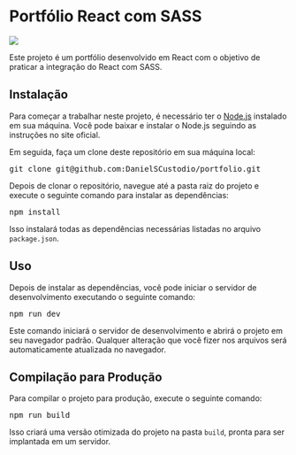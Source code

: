 <html>

<body>
	<h1>Portfólio React com SASS</h1>
	<img src="https://user-images.githubusercontent.com/29557187/230750851-9324b5d3-c2b5-414a-9578-88086bab0e20.png"/>

  
  <p>Este projeto é um portfólio desenvolvido em React com o objetivo de praticar a integração do React com SASS.</p>

<h2>Instalação</h2>
<p>Para começar a trabalhar neste projeto, é necessário ter o <a href="https://nodejs.org/">Node.js</a> instalado em sua máquina. Você pode baixar e instalar o Node.js seguindo as instruções no site oficial.</p>
<p>Em seguida, faça um clone deste repositório em sua máquina local:</p>
<pre>git clone git@github.com:DanielSCustodio/portfolio.git</pre>
<p>Depois de clonar o repositório, navegue até a pasta raiz do projeto e execute o seguinte comando para instalar as dependências:</p>
<pre>npm install</pre>
<p>Isso instalará todas as dependências necessárias listadas no arquivo <code>package.json</code>.</p>

<h2>Uso</h2>
<p>Depois de instalar as dependências, você pode iniciar o servidor de desenvolvimento executando o seguinte comando:</p>
<pre>npm run dev</pre>
<p>Este comando iniciará o servidor de desenvolvimento e abrirá o projeto em seu navegador padrão. Qualquer alteração que você fizer nos arquivos será automaticamente atualizada no navegador.</p>

<h2>Compilação para Produção</h2>
<p>Para compilar o projeto para produção, execute o seguinte comando:</p>
<pre>npm run build</pre>
<p>Isso criará uma versão otimizada do projeto na pasta <code>build</code>, pronta para ser implantada em um servidor.</p>
</body>
</html>
